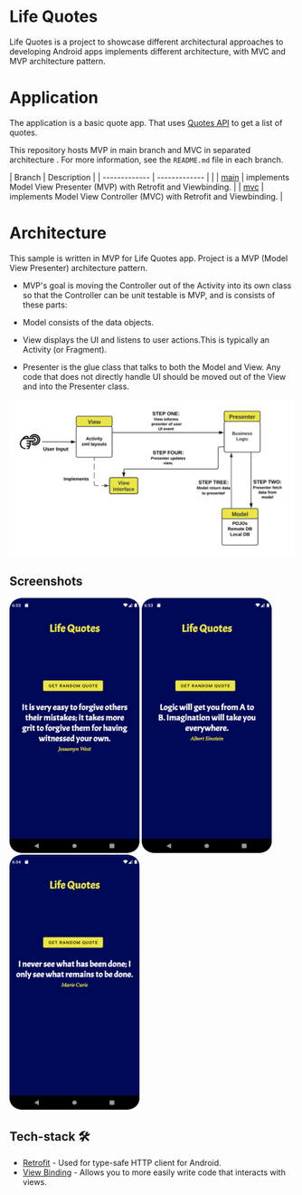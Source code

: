 # Life Quotes 

Life Quotes is a project to showcase different architectural approaches to developing Android apps implements different architecture, with MVC and MVP architecture pattern.


# Application

The application is a basic quote app. That uses [Quotes API](https://type.fit/api/quotes) to get a list of
quotes.

This repository hosts MVP in main branch and MVC in separated architecture . For more information, see the `README.md` file in each branch.

|     Branch     | Description |
| ------------- | ------------- | |
| [main](https://github.com/george-georgy/Life-Quotes/) | implements Model View Presenter (MVP) with Retrofit and Viewbinding.  |
| [mvc](https://github.com/george-georgy/Life-Quotes/tree/mvc) | implements Model View Controller (MVC) with Retrofit and Viewbinding. |


# Architecture


This sample is written in MVP for Life Quotes app.
Project is a MVP (Model View Presenter) architecture pattern.


* MVP's goal is moving the Controller out of the Activity into its own class so that the Controller can be unit testable is MVP, and is consists of these parts: 

* Model consists of the data objects.

* View displays the UI and listens to user actions.This is typically an Activity (or Fragment). 

* Presenter is the glue class that talks to both the Model and View. Any code that does not directly handle UI should be moved out of the View and into the Presenter class.

<p>
<img src="https://github.com/george-georgy/Life-Quotes/blob/mvp/Screenshots/MVP%20Digram.png" />
</p>

## Screenshots

<p>
<img src="https://github.com/george-georgy/Life-Quotes/blob/mvp/Screenshots/Screenshot_20220402_185318.png" height=450 width=230 />
<img src="https://github.com/george-georgy/Life-Quotes/blob/mvp/Screenshots/Screenshot_20220402_185350.png" height=450 width=230 />
<img src="https://github.com/george-georgy/Life-Quotes/blob/mvp/Screenshots/Screenshot_20220402_185425.png" height=450 width=230 />
</p>

## Tech-stack 🛠
* [Retrofit](https://square.github.io/retrofit/) - Used for type-safe HTTP client for Android.
* [View Binding](https://developer.android.com/topic/libraries/view-binding) - Allows you to more easily write code that interacts with views.





